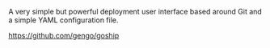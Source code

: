 A very simple but powerful deployment user interface based around Git and a simple YAML configuration file.

https://github.com/gengo/goship

